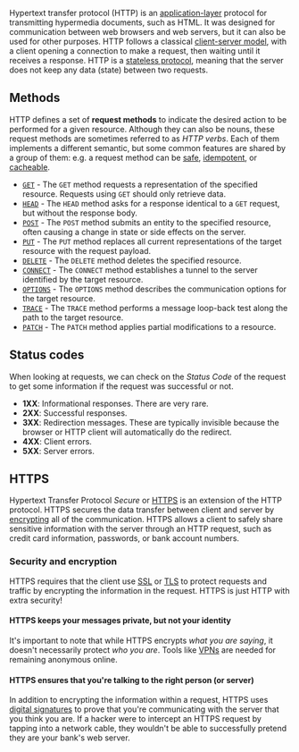 Hypertext transfer protocol (HTTP) is an [application-layer](7.%20Application.md) protocol for transmitting hypermedia documents, such as HTML. It was designed for communication between web browsers and web servers, but it can also be used for other purposes. HTTP follows a classical [client-server model](https://en.wikipedia.org/wiki/Client%E2%80%93server_model), with a client opening a connection to make a request, then waiting until it receives a response. HTTP is a [stateless protocol](https://en.wikipedia.org/wiki/Stateless_protocol), meaning that the server does not keep any data (state) between two requests.

## Methods
HTTP defines a set of **request methods** to indicate the desired action to be performed for a given resource. Although they can also be nouns, these request methods are sometimes referred to as _HTTP verbs_. Each of them implements a different semantic, but some common features are shared by a group of them: e.g. a request method can be [safe](https://developer.mozilla.org/en-US/docs/Glossary/Safe/HTTP), [idempotent](https://developer.mozilla.org/en-US/docs/Glossary/Idempotent), or [cacheable](https://developer.mozilla.org/en-US/docs/Glossary/Cacheable).
- [`GET`](https://developer.mozilla.org/en-US/docs/Web/HTTP/Methods/GET) - The `GET` method requests a representation of the specified resource. Requests using `GET` should only retrieve data.
- [`HEAD`](https://developer.mozilla.org/en-US/docs/Web/HTTP/Methods/HEAD) - The `HEAD` method asks for a response identical to a `GET` request, but without the response body.
- [`POST`](https://developer.mozilla.org/en-US/docs/Web/HTTP/Methods/POST) - The `POST` method submits an entity to the specified resource, often causing a change in state or side effects on the server.
- [`PUT`](https://developer.mozilla.org/en-US/docs/Web/HTTP/Methods/PUT) - The `PUT` method replaces all current representations of the target resource with the request payload.
- [`DELETE`](https://developer.mozilla.org/en-US/docs/Web/HTTP/Methods/DELETE) - The `DELETE` method deletes the specified resource.
- [`CONNECT`](https://developer.mozilla.org/en-US/docs/Web/HTTP/Methods/CONNECT) - The `CONNECT` method establishes a tunnel to the server identified by the target resource.
- [`OPTIONS`](https://developer.mozilla.org/en-US/docs/Web/HTTP/Methods/OPTIONS) - The `OPTIONS` method describes the communication options for the target resource.
- [`TRACE`](https://developer.mozilla.org/en-US/docs/Web/HTTP/Methods/TRACE) - The `TRACE` method performs a message loop-back test along the path to the target resource.
- [`PATCH`](https://developer.mozilla.org/en-US/docs/Web/HTTP/Methods/PATCH) - The `PATCH` method applies partial modifications to a resource.

## Status codes
When looking at requests, we can check on the _Status Code_ of the request to get some information if the request was successful or not.
- **1XX**: Informational responses. There are very rare.
- **2XX**: Successful responses.
- **3XX**: Redirection messages. These are typically invisible because the browser or HTTP client will automatically do the redirect.
- **4XX**: Client errors. 
- **5XX**: Server errors.

## HTTPS
Hypertext Transfer Protocol _Secure_ or [HTTPS](https://developer.mozilla.org/en-US/docs/Glossary/https) is an extension of the HTTP protocol. HTTPS secures the data transfer between client and server by [encrypting](https://developer.mozilla.org/en-US/docs/Glossary/Encryption) all of the communication. HTTPS allows a client to safely share sensitive information with the server through an HTTP request, such as credit card information, passwords, or bank account numbers.

### Security and encryption
HTTPS requires that the client use [SSL](https://developer.mozilla.org/en-US/docs/Glossary/SSL) or [TLS](https://developer.mozilla.org/en-US/docs/Glossary/TLS) to protect requests and traffic by encrypting the information in the request. HTTPS is just HTTP with extra security!

#### HTTPS keeps your messages private, but not your identity
It's important to note that while HTTPS encrypts _what you are saying_, it doesn't necessarily protect _who you are_. Tools like [VPNs](https://nordvpn.com/what-is-a-vpn/) are needed for remaining anonymous online.

#### HTTPS ensures that you're talking to the right person (or server)

In addition to encrypting the information within a request, HTTPS uses [digital signatures](https://en.wikipedia.org/wiki/Digital_signature) to prove that you're communicating with the server that you think you are. If a hacker were to intercept an HTTPS request by tapping into a network cable, they wouldn't be able to successfully pretend they are your bank's web server.
